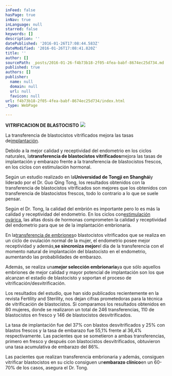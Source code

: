 ```yaml
---
inFeed: false
hasPage: true
inNav: true
inLanguage: null
starred: false
keywords: []
description: ''
datePublished: '2016-01-26T17:08:44.583Z'
dateModified: '2016-01-26T17:08:41.820Z'
title: ''
author: []
sourcePath: _posts/2016-01-26-f4b73b18-2f05-4fea-babf-8674ec25d734.md
published: true
authors: []
publisher:
  name: null
  domain: null
  url: null
  favicon: null
url: f4b73b18-2f05-4fea-babf-8674ec25d734/index.html
_type: WebPage

---
```

**VITRIFICACION DE BLASTOCISTO**
![](https://the-grid-user-content.s3-us-west-2.amazonaws.com/ed2a6d53-42b1-443e-aa85-a1541843c45c.jpg)

La transferencia de blastocistos vitrificados mejora las tasas de[implantación][0].

Debido a la mejor calidad y receptividad del endometrio en los ciclos naturales, la**transferencia de blastocistos vitrificados**mejora las tasas de implantación y embarazo frente a la transferencia de blastocistos frescos, en los ciclos con estimulación hormonal.

Según un estudio realizado en la**Universidad de Tongji en Shanghái**y liderado por el Dr. Guo Qing Tong, los resultados obtenidos con la transferencia de blastocistos vitrificados son mejores que los obtenidos con transferencia de blastocistos frescos, todo lo contrario a lo que se suele pensar.

Según el Dr. Tong, la calidad del embrión es importante pero lo es más la calidad y receptividad del endometrio. En los ciclos con[estimulación ovárica][1], las altas dosis de hormonas comprometen la calidad y receptividad del endometrio para que se de la implantación embrionaria.

En la[transferencia de embriones][2]o blastocistos vitrificados que se realiza en un ciclo de ovulación normal de la mujer, el endometrio posee mejor receptividad y además,**se sincroniza mejor**el día de la transferencia con el momento natural de implantación del blastocisto en el endometrio, aumentando las probabilidades de embarazo.

Además, se realiza una**mejor selección embrionaria**ya que sólo aquellos embriones de mejor calidad y mayor potencial de implantación son los que alcanzan el estadio de blastocisto y soportan el proceso de vitrificación/desvitrificación.

Los resultados del estudio, que han sido publicados recientemente en la revista Fertility and Sterility, nos dejan cifras prometedoras para la técnica de vitrificación de blastocistos. Si comparamos los resultados obtenidos en 80 mujeres, donde se realizaron un total de 246 transferencias, 110 de blastocistos en fresco y 146 de blastocistos desvitrificados.

La tasa de implantación fue del 37% con blastos desvitrificados y 25% con blastos frescos y la tasa de embarazo fue 55,1% frente al 36,4% respectivamente. Las pacientes que se sometieron a ambas transferencias, primero en fresco y después con blastocistos desvitrificados, obtuvieron una tasa acumulativa de embarazo del 86%.

Las pacientes que realizan transferencia embrionaria y además, consiguen vitrificar blastocistos en su ciclo consiguen un**embarazo clínico**en un 60-70% de los casos, asegura el Dr. Tong.

[0]: http://www.reproduccionasistida.org/implantacion-embrionaria/ "implantación"
[1]: http://www.reproduccionasistida.org/estimulacion-de-la-ovulacion-en-icsi/ "estimulación ovárica"
[2]: http://www.reproduccionasistida.org/transferencia-de-embriones/ "transferencia de embriones"